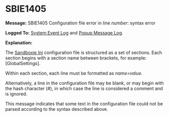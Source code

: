 # SBIE1405


**Message:** SBIE1405 Configuration file error in line _number_: syntax error

**Logged To:** [System Event Log](SystemEventLog.md) and [Popup Message Log](PopupMessageLog.md).

**Explanation:**

The [Sandboxie Ini](SandboxieIni.md) configuration file is structured as a set of sections. Each section begins with a section name between brackets, for example: [GlobalSettings].

Within each section, each line must be formatted as _name=value_.

Alternatively, a line in the configuration file may be blank, or may begin with the hash character (#), in which case the line is considered a comment and is ignored.

This message indicates that some text in the configuration file could not be parsed according to the syntax described above.